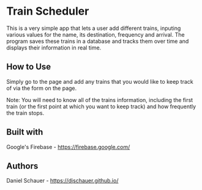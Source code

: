 # Train Scheduler

This is a very simple app that lets a user add different trains, inputing various values for the name, its destination, frequency and arrival. The program saves these trains in a database and tracks them over time and displays their information in real time.

## How to Use

Simply go to the page and add any trains that you would like to keep track of via the form on the page.

Note: You will need to know all of the trains information, including the first train (or the first point at which you want to keep track) and how frequently the train stops.

## Built with

Google's Firebase - https://firebase.google.com/

## Authors

Daniel Schauer - https://djschauer.github.io/